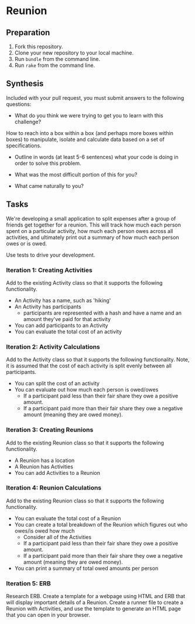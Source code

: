 # Reunion

## Preparation

1. Fork this repository.
1. Clone your new repository to your local machine.
1. Run `bundle` from the command line.
1. Run `rake` from the command line.

## Synthesis

Included with your pull request, you must submit answers to the following questions:

* What do you think we were trying to get you to learn with this challenge?

How to reach into a box within a box (and perhaps more boxes within boxes) to manipulate, isolate and calculate data based on a set of specifications.

* Outline in words (at least 5-6 sentences) what your code is doing in order to solve this problem.

* What was the most difficult portion of this for you?

* What came naturally to you?

## Tasks

We're developing a small application to split expenses after a group of friends get together for a reunion. This will track how much each person spent on a particular activity, how much each person owes across all activities, and ultimately print out a summary of how much each person owes or is owed.

Use tests to drive your development.

### Iteration 1: Creating Activities

Add to the existing Activity class so that it supports the following functionality.

* An Activity has a name, such as 'hiking'  
* An Activity has participants
  * participants are represented with a hash and have a name and an amount they've paid for that activity  
* You can add participants to an Activity
* You can evaluate the total cost of an activity   

### Iteration 2: Activity Calculations

Add to the Activity class so that it supports the following functionality. Note, it is assumed that the cost of each activity is split evenly between all participants.

* You can split the cost of an activity
* You can evaluate out how much each person is owed/owes
  * If a participant paid less than their fair share they owe a positive amount.
  * If a participant paid more than their fair share they owe a negative amount (meaning they are owed money).  


### Iteration 3: Creating Reunions

Add to the existing Reunion class so that it supports the following functionality.

* A Reunion has a location
* A Reunion has Activities  
* You can add Activities to a Reunion

### Iteration 4: Reunion Calculations

Add to the existing Reunion class so that it supports the following functionality.

* You can evaluate the total cost of a Reunion
* You can create a total breakdown of the Reunion which figures out who owes/is owed how much
  * Consider all of the Activities
  * If a participant paid less than their fair share they owe a positive amount.
  * If a participant paid more than their fair share they owe a negative amount (meaning they are owed money).
* You can print a summary of total owed amounts per person


### Iteration 5: ERB

Research ERB. Create a template for a webpage using HTML and ERB that will display important details of a Reunion. Create a runner file to create a Reunion with Activities, and use the template to generate an HTML page that you can open in your browser.

